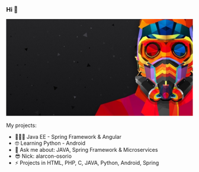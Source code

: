 ### Hi 👋

![alt text](https://github.com/alarcon-osorio/alarcon-osorio/blob/master/ImgProfile/profileGitHub.jpg?raw=true)

<!--
**alarcon-osorio/alarcon-osorio** is a ✨ _special_ ✨ repository because its `README.md` (this file) appears on your GitHub profile.
-->

My projects:

- 👨🏻‍💻 Java EE - Spring Framework & Angular
- 🤓 Learning Python - Android
- 💬 Ask me about: JAVA, Spring Framework & Microservices
- 😎 Nick: alarcon-osorio
- ⚡ Projects in HTML, PHP, C, JAVA, Python, Android, Spring
